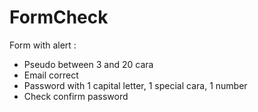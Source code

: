 # FormCheck


 Form with alert :
 - Pseudo between 3 and 20 cara
 - Email correct
 - Password with 1 capital letter, 1 special cara, 1 number
 - Check confirm password 
